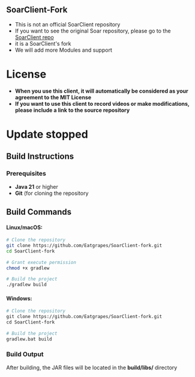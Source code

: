 ## SoarClient-Fork
- This is not an official SoarClient repository
- If you want to see the original Soar repository, please go to the [SoarClient repo](https://www.github.com/Soar-Client/SoarClient) 
- it is a SoarClient's fork 
- We will add more Modules and support

# License
- **When you use this client, it will automatically be considered as your agreement to the MIT License**
- **If you want to use this client to record videos or make modifications, please include a link to the source repository**
  
# Update stopped

## Build Instructions 

### Prerequisites 

- **Java 21** or higher
- **Git** (for cloning the repository

## Build Commands 
#### Linux/macOS:
```bash
# Clone the repository  
git clone https://github.com/Eatgrapes/SoarClient-fork.git  
cd SoarClient-fork  
  
# Grant execute permission  
chmod +x gradlew  
  
# Build the project  
./gradlew build
```
#### Windows:
```bash
# Clone the repository  
git clone https://github.com/Eatgrapes/SoarClient-fork.git  
cd SoarClient-fork  
  
# Build the project  
gradlew.bat build
```
### Build Output 

After building, the JAR files will be located in the **build/libs/** directory 


